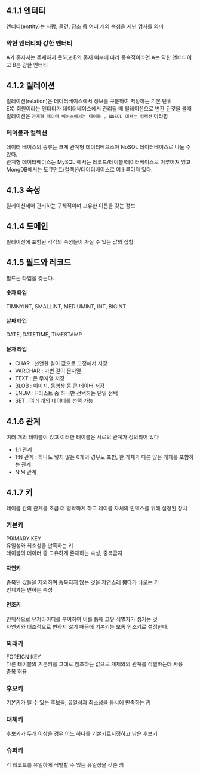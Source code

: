 ## 4.1.1 엔터티

엔터티(enttity)는 사람, 물건, 장소 등 여러 개의 속성을 지닌 명사를 의미 <br/>

### 약한 엔터티와 강한 엔터티

A가 혼자서는 존재하지 못하고 B의 존재 여부에 따라 종속적이라면 A는 약한 엔터티이고 B는 강한 엔터티 <br/>

## 4.1.2 릴레이션

릴레이션(relation)은 데이터베이스에서 정보를 구분하여 저장하는 기본 단위 <br/>
EX) 회원이라는 엔터티가 데이터베이스에서 관리될 때 릴레이션으로 변환 된것을 볼때 릴레이션은 `관계형 데이터 베이스에서는 테이블 , NoSQL 에서는 컬렉션` 이라함

### 테이블과 컬렉션

데이터 베이스의 종류는 크게 관계형 데이터베으소아 NoSQL 데이터베이스로 나눌 수 있다. <br/>
관계형 데이터베이스는 MySQL 에서는 레코드/테이블/데이터베이스로 이루어져 있고 <br/>
MongDB에서는 도큐먼트/컬렉션/데이터베이스로 이ㅏ루어져 있다. <br/>

## 4.1.3 속성

릴레이션세어 관리하는 구체적이며 고유한 이름을 갖는 정보

## 4.1.4 도메인

릴레이션에 포함된 각각의 속성들이 가질 수 있는 값의 집합 <br/>

## 4.1.5 필드와 레코드

필드는 타입을 갖는다. <br/>

#### 숫자 타입

TIMNYINT, SMALLINT, MEDIUMINT, INT, BIGINT

#### 날짜 타입

DATE, DATETIME, TIMESTAMP

#### 문자 타입

- CHAR : 선언한 길이 값으로 고정해서 저장
- VARCHAR : 가변 길이 문자열
- TEXT : 큰 무자열 저장
- BLOB : 이미지, 동영상 등 큰 데이터 저장
- ENUM : F리스트 중 하나만 선택하는 단일 선택
- SET : 여러 개의 데이터를 선택 가능

## 4.1.6 관계

여러 개의 테이블이 있고 이러한 테이블은 서로의 관계가 정의되어 있다

- 1:1 관계
- 1:N 관계 : 하나도 넣지 않는 0개의 경우도 포함, 한 개체가 다른 많은 개체를 포함하는 관계
- N:M 관계

## 4.1.7 키

테이블 간의 관계를 조금 더 명확하게 하고 테이블 자체의 인덱스를 위해 설정된 장치

### 기본키

PRIMARY KEY <BR/>
유일성와 최소성을 만족하는 키 <BR/>
테이블의 데이터 중 고유하게 존재하는 속성, 중복금지 <BR/>

#### 자연키

중복된 값들을 제외하며 중복되지 않는 것을 자연스레 뽑다가 나오는 키 <BR/>
언제가는 변하는 속성

#### 인조키

인위적으로 유저아이디를 부여하여 이를 통해 고유 식별자가 생기는 것<bR/>
자연키와 대조적으로 변하지 않기 때문에 기본키는 보통 인조키로 설정한다.

### 외래키

FOREIGN KEY <bR/>
다른 테이블의 기본키를 그대로 참조하는 값으로 개체와의 관계를 식별하는데 사용 <BR/>
중복 허용 <BR/>

### 후보키

기본키가 될 수 있는 후보들, 유일성과 최소성을 동시에 만족하는 키

### 대체키

후보키가 두개 이상을 경우 어느 하나를 기본키로지정하고 남은 후보키

### 슈퍼키

각 레코드를 유일하게 식별할 수 있는 유일성을 갖춘 키
